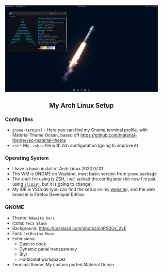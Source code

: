 <p align="center">
<img src="screenshot.png">
</p>
<h2 align="center">
My Arch Linux Setup
</h2>

### Config files

- `gnome-terminal` - Here you can find my Gnome terminal profile, with Material Theme Ocean, based off https://github.com/material-theme/vsc-material-theme
- `zsh` - My `.zshrc` file with zsh configuration (going to improve it)

### Operating System

- I have a basic install of Arch Linux 2020.07.01
- The WM is GNOME on Wayland, most basic version from `gnome` package
- The shell I'm using is ZSH, I will upload the config later (for now I'm just using [`slimzsh`](https://github.com/changs/slimzsh), but it is going to change)
- My IDE is VSCode (you can find the setup on my [website](https://siekierski.ml/uses)), and the web browser is Firefox Developer Edition

### GNOME

- Theme: `Adwaita Dark`
- Icons: `Tela Black`
- Background: https://unsplash.com/photos/pnPS3Ox_2vE
- Font: `JetBrains Mono`
- Extensions:
  - Dash to dock
  - Dynamic panel transparency
  - Blyr
  - Horizontal workspaces
- Terminal theme: My custom ported Material Ocean
